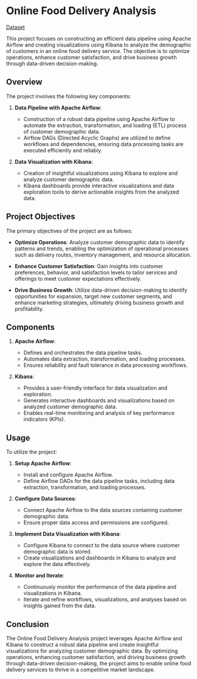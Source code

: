 # Online Food Delivery Analysis

[Dataset](https://www.kaggle.com/datasets/sudarshan24byte/online-food-dataset/data)

This project focuses on constructing an efficient data pipeline using Apache Airflow and creating visualizations using Kibana to analyze the demographic of customers in an online food delivery service. The objective is to optimize operations, enhance customer satisfaction, and drive business growth through data-driven decision-making.

## Overview

The project involves the following key components:

1. **Data Pipeline with Apache Airflow**:
   - Construction of a robust data pipeline using Apache Airflow to automate the extraction, transformation, and loading (ETL) process of customer demographic data.
   - Airflow DAGs (Directed Acyclic Graphs) are utilized to define workflows and dependencies, ensuring data processing tasks are executed efficiently and reliably.

2. **Data Visualization with Kibana**:
   - Creation of insightful visualizations using Kibana to explore and analyze customer demographic data.
   - Kibana dashboards provide interactive visualizations and data exploration tools to derive actionable insights from the analyzed data.

## Project Objectives

The primary objectives of the project are as follows:

- **Optimize Operations**: Analyze customer demographic data to identify patterns and trends, enabling the optimization of operational processes such as delivery routes, inventory management, and resource allocation.

- **Enhance Customer Satisfaction**: Gain insights into customer preferences, behavior, and satisfaction levels to tailor services and offerings to meet customer expectations effectively.

- **Drive Business Growth**: Utilize data-driven decision-making to identify opportunities for expansion, target new customer segments, and enhance marketing strategies, ultimately driving business growth and profitability.

## Components

1. **Apache Airflow**:
   - Defines and orchestrates the data pipeline tasks.
   - Automates data extraction, transformation, and loading processes.
   - Ensures reliability and fault tolerance in data processing workflows.

2. **Kibana**:
   - Provides a user-friendly interface for data visualization and exploration.
   - Generates interactive dashboards and visualizations based on analyzed customer demographic data.
   - Enables real-time monitoring and analysis of key performance indicators (KPIs).

## Usage

To utilize the project:

1. **Setup Apache Airflow**:
   - Install and configure Apache Airflow.
   - Define Airflow DAGs for the data pipeline tasks, including data extraction, transformation, and loading processes.

2. **Configure Data Sources**:
   - Connect Apache Airflow to the data sources containing customer demographic data.
   - Ensure proper data access and permissions are configured.

3. **Implement Data Visualization with Kibana**:
   - Configure Kibana to connect to the data source where customer demographic data is stored.
   - Create visualizations and dashboards in Kibana to analyze and explore the data effectively.

4. **Monitor and Iterate**:
   - Continuously monitor the performance of the data pipeline and visualizations in Kibana.
   - Iterate and refine workflows, visualizations, and analyses based on insights gained from the data.

## Conclusion

The Online Food Delivery Analysis project leverages Apache Airflow and Kibana to construct a robust data pipeline and create insightful visualizations for analyzing customer demographic data. By optimizing operations, enhancing customer satisfaction, and driving business growth through data-driven decision-making, the project aims to enable online food delivery services to thrive in a competitive market landscape.
